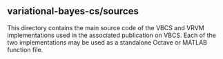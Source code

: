 
## variational-bayes-cs/sources

This directory contains the main source code of the VBCS and VRVM
implementations used in the associated publication on VBCS. Each
of the two implementations may be used as a standalone Octave or
MATLAB function file.

